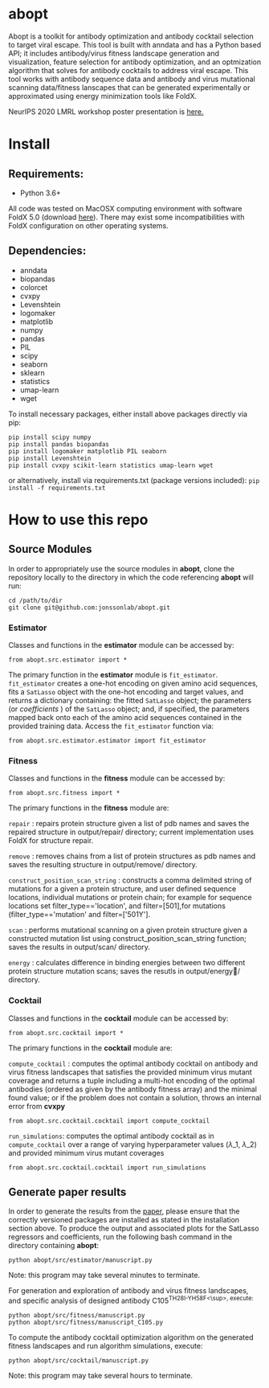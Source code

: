 # abopt

Abopt is a toolkit for antibody optimization and antibody cocktail selection to target viral escape. This tool is built with anndata and has a Python based API; it includes antibody/virus fitness landscape generation and visualization, feature selection for antibody optimization, and an optmization algorithm that solves for antibody cocktails to address viral escape. This tool works with antibody sequence data and antibody and virus mutational scanning data/fitness lanscapes that can be generated experimentally or approximated using energy minimization tools like FoldX.  


NeurIPS 2020 LMRL workshop poster presentation is <a href="https://drive.google.com/file/d/1Zm_ei3fueVl2_HlRLixcX6dNxwPcy2FU/view">here.</a>

# Install
## Requirements:
- Python 3.6+

All code was tested on MacOSX computing environment with software FoldX 5.0 (download <a href="http://foldxsuite.crg.eu/">here<a>). There may exist some incompatibilities with FoldX configuration on other operating systems. 

## Dependencies:
- anndata
- biopandas
- colorcet
- cvxpy
- Levenshtein
- logomaker
- matplotlib
- numpy
- pandas
- PIL
- scipy
- seaborn
- sklearn
- statistics
- umap-learn
- wget

To install necessary packages, either install above packages directly via pip:
``` 
pip install scipy numpy
pip install pandas biopandas
pip install logomaker matplotlib PIL seaborn
pip install Levenshtein 
pip install cvxpy scikit-learn statistics umap-learn wget 
```

or alternatively, install via requirements.txt (package versions included):
` pip install -f requirements.txt `

# How to use this repo
## Source Modules
In order to appropriately use the source modules in **abopt**, clone the repository locally to the directory in which the code referencing **abopt** will run:
```
cd /path/to/dir
git clone git@github.com:jonssonlab/abopt.git
```

### Estimator
Classes and functions in the **estimator** module can be accessed by:
```
from abopt.src.estimator import *
```
The primary function in the **estimator** module is `fit_estimator`. `fit_estimator` creates a one-hot encoding on given amino acid sequences, fits a `SatLasso` object with the one-hot encoding and target values, and returns a dictionary containing: the fitted `SatLasso` object; the parameters (or *coefficients* ) of the `SatLasso` object; and, if specified, the parameters mapped back onto each of the amino acid sequences contained in the provided training data. Access the `fit_estimator` function via:
```
from abopt.src.estimator.estimator import fit_estimator
```

### Fitness
Classes and functions in the **fitness** module can be accessed by:

```
from abopt.src.fitness import *
```

The primary functions in the **fitness** module are: 

`repair` : repairs protein structure given a list of pdb names and saves the repaired structure in output/repair/ directory; current implementation uses FoldX for structure repair.  


`remove` : removes chains from a list of protein structures as pdb names and saves the resulting structure in output/remove/ directory.  


`construct_position_scan_string` : constructs a comma delimited string of mutations for a given a protein structure, and user defined sequence locations, individual mutations or protein chain; for example for sequence locations set filter_type=='location', and filter=\[501\],for mutations (filter_type=='mutation' and filter=\['501Y'\].  

`scan` : performs mutational scanning on a given protein structure given a constructed mutation list using construct_position_scan_string function; saves the results in output/scan/ directory.
    
`energy` : calculates difference in binding energies between two different protein structure mutation scans; saves the resutls in output/energy/ directory.
    

### Cocktail
Classes and functions in the **cocktail** module can be accessed by:
```
from abopt.src.cocktail import *
```

The primary functions in the **cocktail** module are: 

`compute_cocktail` : computes the optimal antibody cocktail on antibody and virus fitness landscapes that satisfies the provided minimum virus mutant coverage and returns a tuple including a multi-hot encoding of the optimal antibodies (ordered as given by the antibody fitness array) and the minimal found value; or if the problem does not contain a solution, throws an internal error from **cvxpy**
```
from abopt.src.cocktail.cocktail import compute_cocktail
```

`run_simulations`: computes the optimal antibody cocktail as in `compute_cocktail` over a range of varying hyperparameter values ($\lambda$_1, $\lambda$_2) and provided minimum virus mutant coverages
```
from abopt.src.cocktail.cocktail import run_simulations
```

## Generate paper results
In order to generate the results from the <a href="https://www.biorxiv.org/">paper</a>, please ensure that the correctly versioned packages are installed as stated in the installation section above. To produce the output and associated plots for the SatLasso regressors and coefficients, run the following bash command in the directory containing **abopt**:
```
python abopt/src/estimator/manuscript.py
```
Note: this program may take several minutes to terminate.

For generation and exploration of antibody and virus fitness landscapes, and specific analysis of designed antibody C105<sup>TH28I-YH58F<\sup>, execute:
```
python abopt/src/fitness/manuscript.py
python abopt/src/fitness/manuscript_C105.py
```

To compute the antibody cocktail optimization algorithm on the generated fitness landscapes and run algorithm simulations, execute:
```
python abopt/src/cocktail/manuscript.py
```
Note: this program may take several hours to terminate.
